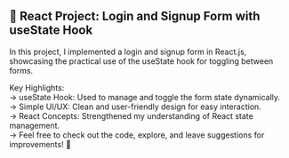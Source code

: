 ## 📌 React Project: Login and Signup Form with useState Hook <br>
In this project, I implemented a login and signup form in React.js, showcasing the practical use of the useState hook for toggling between forms. <br>

Key Highlights: <br>
-> useState Hook: Used to manage and toggle the form state dynamically. <br>
-> Simple UI/UX: Clean and user-friendly design for easy interaction. <br>
-> React Concepts: Strengthened my understanding of React state management. <br>
-> Feel free to check out the code, explore, and leave suggestions for improvements! 🚀 <br>
